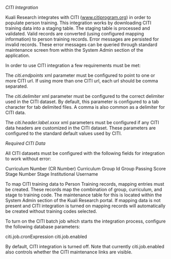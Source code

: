 *CITI Integration*

Kuali Research integrates with CITI (www.citiprogram.org) in order to populate person training.  This integration works by
downloading CITI training data into a staging table.  The staging table is processed and validated.  Valid records are
converted (using configured mapping information) to person training records.  Error messages are persisted for invalid
records.  These error messages can be queried through standard maintenance screen from within the System Admin section
of the application.
 
In order to use CITI integration a few requirements must be met:

The *citi.endpoints* xml parameter must be configured to point to one or more CITI url.  If using more than one CITI url,
each url should be comma separated.

The *citi.delimiter* xml parameter must be configured to the correct delimiter used in the CITI dataset.  By default, this
parameter is configured to a tab character for tab delimited files.  A comma is also common as a delimiter for CITI data.

The *citi.header.label.xxxx* xml parameters must be configured if any CITI data headers are customized in the CITI dataset.
These parameters are configured to the standard default values used by CITI.

*Required CITI Data*

All CITI datasets must be configured with the following fields for integration to work without error:

Curriculum Number (CR Number)
Curriculum
Group Id
Group
Passing Score
Stage Number
Stage
Institutional Username

To map CITI training data to Person Training records, mapping entries must be created.  These records map the combination
of group, curriculum, and stage to training code.  The maintenance table for this is located within the System Admin
section of the Kuali Research portal. If mapping data is not present and CITI integration is turned on mapping records
will automatically be created without training codes selected.


To turn on the CITI batch job which starts the integration process, configure the following database parameters:

citi.job.cronExpression
citi.job.enabled

By default, CITI integration is turned off.  Note that currently citi.job.enabled also controls whether the CITI
maintenance links are visible. 
